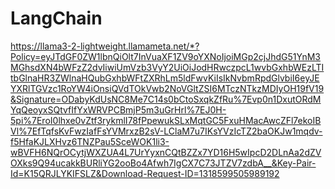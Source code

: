 # LangChain

https://llama3-2-lightweight.llamameta.net/*?Policy=eyJTdGF0ZW1lbnQiOlt7InVuaXF1ZV9oYXNoIjoiMGp2cjJhdG51YnM3MGhsdXN4bWFzZ2dvIiwiUmVzb3VyY2UiOiJodHRwczpcL1wvbGxhbWEzLTItbGlnaHR3ZWlnaHQubGxhbWFtZXRhLm5ldFwvKiIsIkNvbmRpdGlvbiI6eyJEYXRlTGVzc1RoYW4iOnsiQVdTOkVwb2NoVGltZSI6MTczNTkzMDIyOH19fV19&Signature=ODabyKdUsNC8Me7C14s0bCtoSxqkZfRu%7Evp0n1DxutORdMYqQeoyxSQtvfIfYxWRVPCBmjP5m3uGrHrl%7EJ0H-5pi%7EroI0lhxe0vZtf3rykmlI78fPpewukSLxMqtGC5FxuHMacAwcZFl7ekoIBVl%7EfTqfsKvFwzIafFsYVMrxzB2sV-LClaM7u7IKsYVzIcTZ2baOKJw1mqdv-f5HfaKJLXHvz6TNZPau5SceWOK1li3-wBVFH6NQrOCytjWXZUA4L7UrYyxnCQtBZZx7YD16H5wIpcD2DLnAa2dZVOXks9Q94ucakkBURliYG2ooBo4Afwh7IgCX7C73JTZV7zdbA__&Key-Pair-Id=K15QRJLYKIFSLZ&Download-Request-ID=1318599505989192
